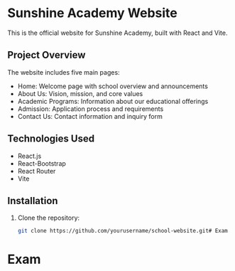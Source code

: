 # Sunshine Academy Website

This is the official website for Sunshine Academy, built with React and Vite.

## Project Overview

The website includes five main pages:
- Home: Welcome page with school overview and announcements
- About Us: Vision, mission, and core values
- Academic Programs: Information about our educational offerings
- Admission: Application process and requirements
- Contact Us: Contact information and inquiry form

## Technologies Used
- React.js
- React-Bootstrap
- React Router
- Vite

## Installation

1. Clone the repository:
   ```bash
   git clone https://github.com/yourusername/school-website.git# Exam
# Exam
